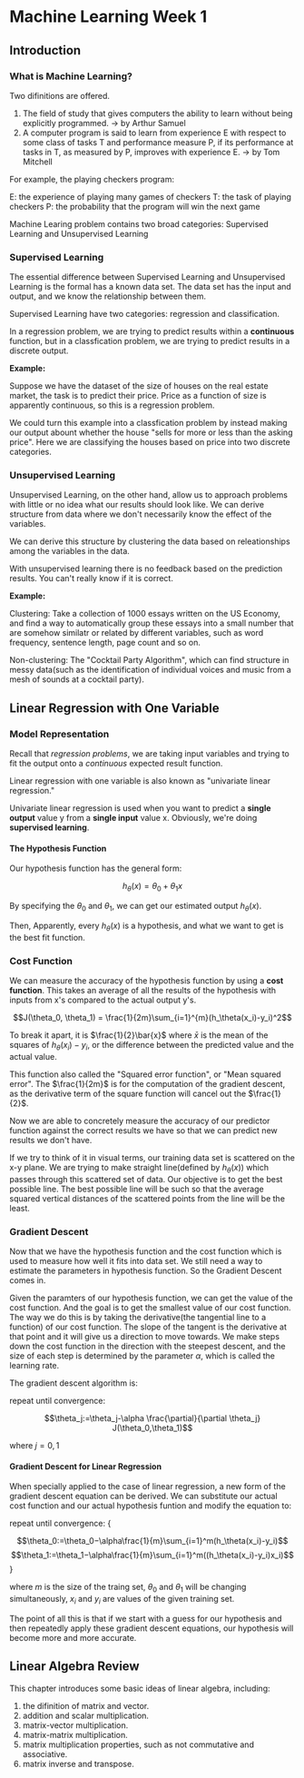 # Machine Learning Week 1

## Introduction

### What is Machine Learning?

Two difinitions are offered.

1. The field of study that gives computers the ability to learn without being explicitly programmed. -> by Arthur Samuel
2. A computer program is said to learn from experience E with respect to some class of tasks T and performance measure P, if its performance at tasks in T, as measured by P, improves with experience E. -> by Tom Mitchell

For example, the playing checkers program:

E: the experience of playing many games of checkers
T: the task of playing checkers
P: the probability that the program will win the next game

Machine Learing problem contains two broad categories: Supervised Learning and Unsupervised Learning

### Supervised Learning

The essential difference between Supervised Learning and Unsupervised Learning is the formal has a known data set. The data set has the input and output, and we know the relationship between them.

Supervised Learning have two categories: regression and classification.

In a regression problem, we are trying to predict results within a **continuous** function, but in a classfication problem, we are trying to predict results in a discrete output.

**Example:**

Suppose we have the dataset of the size of houses on the real estate market, the task is to predict their price. Price as a function of size is apparently continuous, so this is a regression problem.

We could turn this example into a classfication problem by instead making our output abount whether the house "sells for more or less than the asking price". Here we are classifying the houses based on price into two discrete categories.

### Unsupervised Learning

Unsupervised Learning, on the other hand, allow us to approach problems with little or no idea what our results should look like. We can derive structure from data where we don't necessarily know the effect of the variables.

We can derive this structure by clustering the data based on releationships among the variables in the data.

With unsupervised learning there is no feedback based on the prediction results. You can't really know if it is correct.

**Example:**

Clustering: Take a collection of 1000 essays written on the US Economy, and find a way to automatically group these essays into a small number that are somehow similatr or related by different variables, such as word frequency, sentence length, page count and so on.

Non-clustering: The "Cocktail Party Algorithm", which can find structure in messy data(such as the identification of individual voices and music from a mesh of sounds at a cocktail party).

## Linear Regression with One Variable

### Model Representation

Recall that _regression problems_, we are taking input variables and trying to fit the output onto a _continuous_ expected result function.

Linear regression with one variable is also known as "univariate linear regression."

Univariate linear regression is used when you want to predict a **single output** value y from a **single input** value x. Obviously, we're doing **supervised learning**.

#### The Hypothesis Function

Our hypothesis function has the general form:

$$h_\theta(x) = \theta_0 + \theta_1 x$$

By specifying the $\theta_0$ and $\theta_1$, we can get our estimated output $h_\theta(x)$.

Then, Apparently, every $h_\theta(x)$ is a hypothesis, and what we want to get is the best fit function.

### Cost Function

We can measure the accuracy of the hypothesis function by using a **cost function**. This takes an average of all the results of the hypothesis with inputs from x's compared to the actual output y's.

$$J(\theta_0, \theta_1) = \frac{1}{2m}\sum_{i=1}^{m}(h_\theta(x_i)-y_i)^2$$

To break it apart, it is $\frac{1}{2}\bar{x}$ where $\bar{x}$ is the mean of the squares of $h_\theta(x_i)-y_i$, or the difference between the predicted value and the actual value.

This function also called the "Squared error function", or "Mean squared error". The $\frac{1}{2m}$ is for the computation of the gradient descent, as the derivative term of the square function will cancel out the $\frac{1}{2}$.

Now we are able to concretely measure the accuracy of our predictor function against the correct results we have so that we can predict new results we don't have.

If we try to think of it in visual terms, our training data set is scattered on the x-y plane. We are trying to make straight line(defined by $h_\theta(x)$) which passes through this scattered set of data. Our objective is to get the best possible line. The best possible line will be such so that the average squared vertical distances of the scattered points from the line will be the least.

### Gradient Descent

Now that we have the hypothesis function and the cost function which is used to measure how well it fits into data set. We still need a way to estimate the parameters in hypothesis function. So the Gradient Descent comes in.

Given the paramters of our hypothesis function, we can get the value of the cost function. And the goal is to get the smallest value of our cost function. The way we do this is by taking the derivative(the tangential line to a function) of our cost function. The slope of the tangent is the derivative at that point and it will give us a direction to move towards. We make steps down the cost function in the direction with the steepest descent, and the size of each step is determined by the parameter $\alpha$, which is called the learning rate.

The gradient descent algorithm is:

repeat until convergence:

$$\theta_j:=\theta_j-\alpha \frac{\partial}{\partial \theta_j} J(\theta_0,\theta_1)$$

where $j=0,1$

#### Gradient Descent for Linear Regression

When specially applied to the case of linear regression, a new form of the gradient descent equation can be derived. We can substitute our actual cost function and our actual hypothesis funtion and modify the equation to:

repeat until convergence: {

$$\theta_0:=\theta_0−\alpha\frac{1}{m}\sum_{i=1}^m(h_\theta(x_i)-y_i)$$
$$\theta_1:=\theta_1−\alpha\frac{1}{m}\sum_{i=1}^m((h_\theta(x_i)-y_i)x_i)$$
}

where $m$ is the size of the traing set, $\theta_0$ and $\theta_1$ will be changing simultaneously, $x_i$ and $y_i$ are values of the given training set.

The point of all this is that if we start with a guess for our hypothesis and then repeatedly apply these gradient descent equations, our hypothesis will become more and more accurate.

## Linear Algebra Review

This chapter introduces some basic ideas of linear algebra, including:

1. the difinition of matrix and vector.
2. addition and scalar multiplication.
3. matrix-vector multiplication.
4. matrix-matrix multiplication.
5. matrix multiplication properties, such as not commutative and associative.
6. matrix inverse and transpose.
